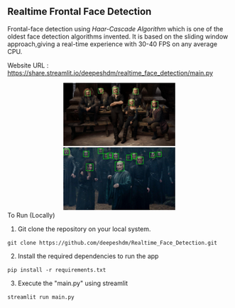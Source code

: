 ## Realtime Frontal Face Detection

Frontal-face detection using *Haar-Cascade Algorithm* which is one of the oldest face detection algorithms invented. It is based on the sliding window approach,giving a real-time experience with 30-40 FPS on any average CPU.

Website URL : https://share.streamlit.io/deepeshdm/realtime_face_detection/main.py

<div align="center">
  <img src="/assets/example_2.png" width="50%"/>
  <img src="/assets/example_3.png" width="50%"/>
</div


## To Run (Locally)

1. Git clone the repository on your local system.
```
git clone https://github.com/deepeshdm/Realtime_Face_Detection.git
```

2. Install the required dependencies to run the app
```
pip install -r requirements.txt
```

3. Execute the "main.py" using streamlit
```
streamlit run main.py
```






